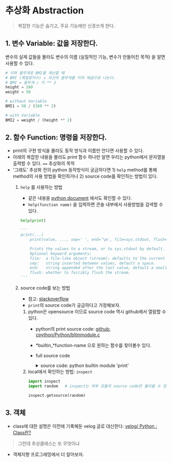 # 추상화 Abstraction
> 복잡한 기능은 숨기고, 주요 기능에만 신경쓰게 한다.

## 1. 변수 Variable: 값을 저장한다.
변수의 실제 값들을 몰라도 변수의 이름 (실질적인 기능, 변수가 만들어진 목적) 을 알면 사용할 수 있다.

```py
# 키와 몸무게로 BMI를 계산할 때
# BMI (체질량지수) = 자신의 몸무게를 키의 제곱으로 나눈다.
# BMI = 몸무게 / 키 ** 2
height = 160
weight = 50

# without Variable
BMI1 = 50 / (160 ** 2)

# with Variable
BMI2 = weight / (height ** 2)
```

## 2. 함수 Function: 명령을 저장한다.

- print의 구현 방식을 몰라도 동작 방식과 이름만 안다면 사용할 수 있다.  
- 아래의 복잡한 내용을 몰라도 print 함수 하나만 알면 우리는 python에서 문자열을 출력할 수 있다. `==` 추상화의 목적
- '그래도' 추상화 전의 python 동작방식이 궁금하다면 1) `help` method를 통해 method의 사용 방법을 확인하거나 2) source code를 확인하는 방법이 있다.
    1. `help` 를 사용하는 방법
        - 같은 내용을 [python document](https://docs.python.org/3/library/functions.html#print) 에서도 확인할 수 있다.
        - `help(function name)` 을 입력하면 콘솔 내부에서 사용방법을 검색할 수 있다.
        ```py
        help(print)

        '''
        print(...)
            print(value, ..., sep=' ', end='\n', file=sys.stdout, flush=False)

            Prints the values to a stream, or to sys.stdout by default.
            Optional keyword arguments:
            file:  a file-like object (stream); defaults to the current sys.stdout.
            sep:   string inserted between values, default a space.
            end:   string appended after the last value, default a newline.
            flush: whether to forcibly flush the stream.
        '''
        ```

    2. source code를 보는 방법
        - 참고: [stackoverflow](https://stackoverflow.com/questions/8608587/finding-the-source-code-for-built-in-python-functions)
        - `print`의 source code가 궁금하다고 가정해보자.

        1. python은 opensource 이므로 source code 역시 github에서 열람할 수 있다.
            - python의 print source code: [github: cpython/Python/bltinmodule.c](https://github.com/python/cpython/blob/3ac4e783e077ffd7b51c6acc1591002974644051/Python/bltinmodule.c#L1924)
            - *builtin_*function-name 으로 원하는 함수를 찾아볼수 있다.
            - full source code
                <details>
                <summary>source code: python builtin module 'print'</summary>

                ```c
                // github: cpython/Python/bltinmodule.c

                static PyObject *
                builtin_print_impl(PyObject *module, PyObject *args, PyObject *sep,
                                PyObject *end, PyObject *file, int flush)

                /*[clinic end generated code: output=3cfc0940f5bc237b input=c143c575d24fe665]*/
                {
                    int i, err;

                    if (file == Py_None) {
                        PyThreadState *tstate = _PyThreadState_GET();
                        file = _PySys_GetAttr(tstate, &_Py_ID(stdout));
                        if (file == NULL) {
                            PyErr_SetString(PyExc_RuntimeError, "lost sys.stdout");
                            return NULL;
                        }

                        /* sys.stdout may be None when FILE* stdout isn't connected */
                        if (file == Py_None) {
                            Py_RETURN_NONE;
                        }
                    }

                    if (sep == Py_None) {
                        sep = NULL;
                    }
                    else if (sep && !PyUnicode_Check(sep)) {
                        PyErr_Format(PyExc_TypeError,
                                    "sep must be None or a string, not %.200s",
                                    Py_TYPE(sep)->tp_name);
                        return NULL;
                    }
                    if (end == Py_None) {
                        end = NULL;
                    }
                    else if (end && !PyUnicode_Check(end)) {
                        PyErr_Format(PyExc_TypeError,
                                    "end must be None or a string, not %.200s",
                                    Py_TYPE(end)->tp_name);
                        return NULL;
                    }

                    for (i = 0; i < PyTuple_GET_SIZE(args); i++) {
                        if (i > 0) {
                            if (sep == NULL) {
                                err = PyFile_WriteString(" ", file);
                            }
                            else {
                                err = PyFile_WriteObject(sep, file, Py_PRINT_RAW);
                            }
                            if (err) {
                                return NULL;
                            }
                        }
                        err = PyFile_WriteObject(PyTuple_GET_ITEM(args, i), file, Py_PRINT_RAW);
                        if (err) {
                            return NULL;
                        }
                    }

                    if (end == NULL) {
                        err = PyFile_WriteString("\n", file);
                    }
                    else {
                        err = PyFile_WriteObject(end, file, Py_PRINT_RAW);
                    }
                    if (err) {
                        return NULL;
                    }

                    if (flush) {
                        PyObject *tmp = PyObject_CallMethodNoArgs(file, &_Py_ID(flush));
                        if (tmp == NULL) {
                            return NULL;
                        }
                        Py_DECREF(tmp);
                    }

                    Py_RETURN_NONE;
                }
                ```
                
                </details>
        2. local에서 확인하는 방법: `inspect`
            ```py
            import inspect
            import random   # inspect는 외부 모듈의 source code만 불러올 수 있다. (builtin X)

            inspect.getsource(random)
            ```


## 3. 객체
- class에 대한 설명은 이전에 기록해둔 velog 글로 대신한다: [velog/ Python : Class란?](https://velog.io/@www_1216/Python-Class)

> 그런데 추상클래스는 또 무엇이냐

- 객체지향 프로그래밍에서 더 알아보자.